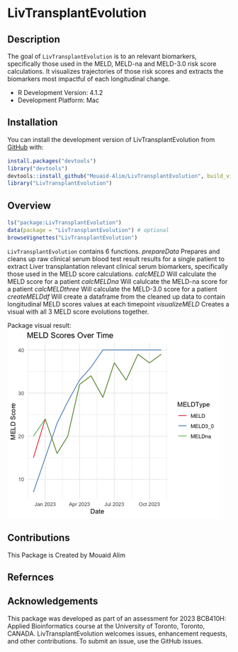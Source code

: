 
<!-- README.md is generated from README.Rmd. Please edit that file -->

# LivTransplantEvolution

<!-- badges: start -->
<!-- badges: end -->

## Description

The goal of `LivTransplantEvolution` is to an relevant biomarkers,
specifically those used in the MELD, MELD-na and MELD-3.0 risk score
calculations. It visualizes trajectories of those risk scores and
extracts the biomarkers most impactful of each longitudinal change.

- R Development Version: 4.1.2
- Development Platform: Mac

## Installation

You can install the development version of LivTransplantEvolution from
[GitHub](https://github.com/Mouaid-Alim/LivTransplantEvolution) with:

``` r
install.packages("devtools")
library("devtools")
devtools::install_github("Mouaid-Alim/LivTransplantEvolution", build_vignettes = TRUE)
library("LivTransplantEvolution")
```

## Overview

``` r
ls("package:LivTransplantEvolution")
data(package = "LivTransplantEvolution") # optional
browseVignettes("LivTransplantEvolution")
```

`LivTransplantEvolution` contains 6 functions. *prepareData* Prepares
and cleans up raw clinical serum blood test result results for a single
patient to extract Liver transplantation relevant clinical serum
biomarkers, specifically those used in the MELD score calculations.
*calcMELD* Will calculate the MELD score for a patient *calcMELDna* Will
calulcate the MELD-na score for a patient *calcMELDthree* Will calculate
the MELD-3.0 score for a patient *createMELDdf* Will create a dataframe
from the cleaned up data to contain longitudinal MELD scores values at
each timepoint *visualizeMELD* Creates a visual with all 3 MELD score
evolutions together.

Package visual result: ![](./inst/MELD_scores.png)

## Contributions

This Package is Created by Mouaid Alim

## Refernces

## Acknowledgements

This package was developed as part of an assessment for 2023 BCB410H:
Applied Bioinformatics course at the University of Toronto, Toronto,
CANADA. LivTransplantEvolution welcomes issues, enhancement requests,
and other contributions. To submit an issue, use the GitHub issues.
